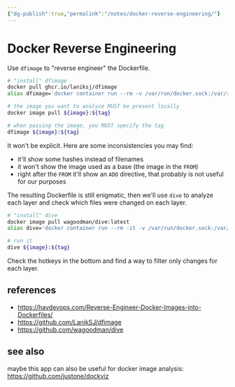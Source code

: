 ```yaml
---
{"dg-publish":true,"permalink":"/notes/docker-reverse-engineering/"}
---
```


# Docker Reverse Engineering


Use `dfimage` to "reverse engineer" the Dockerfile.

```bash
# "install" dfimage
docker pull ghcr.io/laniksj/dfimage
alias dfimage='docker container run --rm -v /var/run/docker.sock:/var/run/docker.sock ghcr.io/laniksj/dfimage'

# the image you want to analyze MUST be present locally
docker image pull ${image}:${tag}

# when passing the image, you MUST specify the tag
dfimage ${image}:${tag}
```

 It won't be explicit. Here are some inconsistencies you may find:
 
  - it'll show some hashes instead of filenames
  - it won't show the image used as a base (the image in the `FROM`)
  - right after the `FROM` it'll show an `ADD` directive, that probably is not useful for our purposes

The resulting Dockerfile is still enigmatic, then we'll use `dive` to analyze each layer and check which files were changed on each layer.

```bash
# "install" dive
docker image pull wagoodman/dive:latest
alias dive='docker container run --rm -it -v /var/run/docker.sock:/var/run/docker.sock wagoodman/dive:latest'

# run it
dive ${image}:${tag}
```

Check the hotkeys in the bottom and find a way to filter only changes for each layer.

## references

- <https://havdevops.com/Reverse-Engineer-Docker-Images-into-Dockerfiles/>
- <https://github.com/LanikSJ/dfimage>
- <https://github.com/wagoodman/dive>

## see also

maybe this app can also be useful for docker image analysis: <https://github.com/justone/dockviz>
